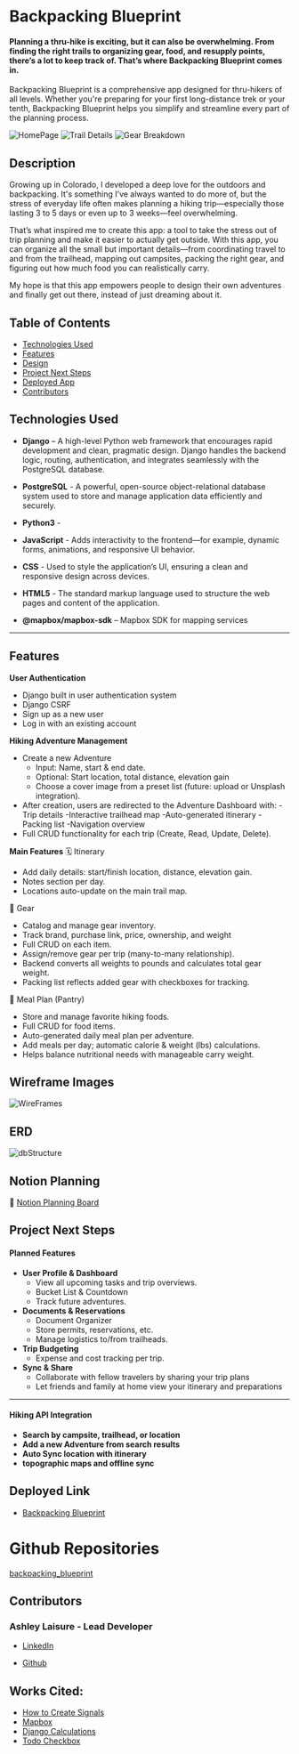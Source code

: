 # Backpacking Blueprint

#### Planning a thru-hike is exciting, but it can also be overwhelming. From finding the right trails to organizing gear, food, and resupply points, there’s a lot to keep track of. That’s where Backpacking Blueprint comes in.

Backpacking Blueprint is a comprehensive app designed for thru-hikers of all levels. Whether you're preparing for your first long-distance trek or your tenth, Backpacking Blueprint helps you simplify and streamline every part of the planning process.

![HomePage](https://file.notion.so/f/f/3b8dbac4-16cd-4f00-aab2-bad15b564ddb/c03f5cea-a55d-4b5a-b49b-36e4f72acdce/Screenshot_2025-06-16_171029.png?table=block&id=21413342-6c96-80ef-b060-e3cdd9bc431b&spaceId=3b8dbac4-16cd-4f00-aab2-bad15b564ddb&expirationTimestamp=1750456800000&signature=dAMkPmeMFskqJUIGyt38f55ULCZPQgAFRW6zJX480Ow&downloadName=Screenshot+2025-06-16+171029.png)
![Trail Details](https://file.notion.so/f/f/3b8dbac4-16cd-4f00-aab2-bad15b564ddb/0971e03b-61c7-47a0-b199-76326763c850/Screenshot_2025-06-16_171057.png?table=block&id=21413342-6c96-8014-b4f8-efbc4d6f7860&spaceId=3b8dbac4-16cd-4f00-aab2-bad15b564ddb&expirationTimestamp=1750456800000&signature=AGA4YeMQCixHUe6HH-psxUldpt3WBrDTvpIDVd0r-eo&downloadName=Screenshot+2025-06-16+171057.png)
![Gear Breakdown](https://file.notion.so/f/f/3b8dbac4-16cd-4f00-aab2-bad15b564ddb/06be6d2a-cb4e-4cb0-a2b6-9f208a1fbcd4/Screenshot_2025-06-16_171117.png?table=block&id=21413342-6c96-801f-8ebd-ffa0dd543d94&spaceId=3b8dbac4-16cd-4f00-aab2-bad15b564ddb&expirationTimestamp=1750456800000&signature=tPdnciKZHjfPZaEa0zUjrv4Wt6ADKxwHuATkZ2cGzKE&downloadName=Screenshot+2025-06-16+171117.png)

## Description

Growing up in Colorado, I developed a deep love for the outdoors and backpacking. It's something I’ve always wanted to do more of, but the stress of everyday life often makes planning a hiking trip—especially those lasting 3 to 5 days or even up to 3 weeks—feel overwhelming.

That’s what inspired me to create this app: a tool to take the stress out of trip planning and make it easier to actually get outside. With this app, you can organize all the small but important details—from coordinating travel to and from the trailhead, mapping out campsites, packing the right gear, and figuring out how much food you can realistically carry.

My hope is that this app empowers people to design their own adventures and finally get out there, instead of just dreaming about it.

## Table of Contents

- [Technologies Used](#technologiesused)
- [Features](#features)
- [Design](#design)
- [Project Next Steps](#nextsteps)
- [Deployed App](#deployment)
- [Contributors](#contributors)

## <a name="technologiesused"></a>Technologies Used

- **Django** – A high-level Python web framework that encourages rapid development and clean, pragmatic design. Django handles the backend logic, routing, authentication, and integrates seamlessly with the PostgreSQL database.

- **PostgreSQL** - A powerful, open-source object-relational database system used to store and manage application data efficiently and securely.

- **Python3** - 
- **JavaScript** - Adds interactivity to the frontend—for example, dynamic forms, animations, and responsive UI behavior.
- **CSS** - Used to style the application’s UI, ensuring a clean and responsive design across devices.
- **HTML5** - The standard markup language used to structure the web pages and content of the application.

- **@mapbox/mapbox-sdk** – Mapbox SDK for mapping services
---

## Features

 **User Authentication**
  - Django built in user authentication system
  - Django CSRF
  - Sign up as a new user
  - Log in with an existing account

**Hiking Adventure Management**
  - Create a new Adventure
    - Input: Name, start & end date.
    - Optional: Start location, total distance, elevation gain
    - Choose a cover image from a preset list (future: upload or Unsplash integration).
  - After creation, users are redirected to the Adventure Dashboard with:
    -Trip details
    -Interactive trailhead map
    -Auto-generated itinerary
    -Packing list
    -Navigation overview
  - Full CRUD functionality for each trip (Create, Read, Update, Delete).

**Main Features**
🗓 Itinerary
  - Add daily details: start/finish location, distance, elevation gain.
  - Notes section per day.
  - Locations auto-update on the main trail map.

🎒 Gear
  - Catalog and manage gear inventory.
  - Track brand, purchase link, price, ownership, and weight
  - Full CRUD on each item.
  - Assign/remove gear per trip (many-to-many relationship).
  - Backend converts all weights to pounds and calculates total gear weight.
  - Packing list reflects added gear with checkboxes for tracking.

🥾 Meal Plan (Pantry)
  - Store and manage favorite hiking foods.
  - Full CRUD for food items.
  - Auto-generated daily meal plan per adventure.
  - Add meals per day; automatic calorie & weight (lbs) calculations.
  - Helps balance nutritional needs with manageable carry weight.


## Wireframe Images

![WireFrames](https://file.notion.so/f/f/3b8dbac4-16cd-4f00-aab2-bad15b564ddb/58af2af8-161e-432d-8a24-545cc8261183/image.png?table=block&id=20813342-6c96-80f8-a587-d15eff90261e&spaceId=3b8dbac4-16cd-4f00-aab2-bad15b564ddb&expirationTimestamp=1750456800000&signature=TEfkH4TUbZuNlmga10Ikel1e8SFAHKHn9r_JL-wzhvA&downloadName=image.png)

## ERD

![dbStructure](https://file.notion.so/f/f/3b8dbac4-16cd-4f00-aab2-bad15b564ddb/0190afb5-4922-4dbd-844c-7baa716c1b67/image.png?table=block&id=21113342-6c96-801d-a090-d2fbf633f576&spaceId=3b8dbac4-16cd-4f00-aab2-bad15b564ddb&expirationTimestamp=1750456800000&signature=uFW-CQHAxhBvMb5ibMIVhHeFDdUSC6t__M0QICYEq6Q&downloadName=image.png)


## Notion Planning

🔗 [Notion Planning Board](https://www.notion.so/Backpacking-Blueprint-201133426c968053b415dc500678ebc5?source=copy_link)

## <a name="nextsteps"></a>Project Next Steps

#### Planned Features

- **User Profile & Dashboard**
  - View all upcoming tasks and trip overviews.
  - Bucket List & Countdown
  - Track future adventures.
- **Documents & Reservations**
  - Document Organizer
  - Store permits, reservations, etc.
  - Manage logistics to/from trailheads.
- **Trip Budgeting**
  - Expense and cost tracking per trip.
- **Sync & Share**
  - Collaborate with fellow travelers by sharing your trip plans
  - Let friends and family at home view your itinerary and preparations
  
****
#### Hiking API Integration

- **Search by campsite, trailhead, or location**
- **Add a new Adventure from search results**
- **Auto Sync location with itinerary**
- **topographic maps and offline sync**


## <a name="deployment"></a>Deployed Link

- [Backpacking Blueprint](https://backpacking-blueprint.onrender.com/)

# Github Repositories

[backpacking_blueprint](https://github.com/ashleylaisure/backpacking_blueprint.git)


## <a name="contributors"></a>Contributors

### Ashley Laisure - Lead Developer

- [LinkedIn](www.linkedin.com/in/ashley-laisure-6a9475354)

- [Github](https://github.com/ashleylaisure)

## Works Cited:

- [How to Create Signals](https://www.geeksforgeeks.org/how-to-create-and-use-signals-in-django/)
- [Mapbox](https://docs.mapbox.com/help/getting-started/map-developer-journey/)
- [Django Calculations](https://www.youtube.com/watch?v=oHJF9mfswzo)
- [Todo Checkbox](https://www.google.com/search?q=django+todo+checbox+done&sca_esv=5c42990244f538cb&sxsrf=AE3TifPS-YVdOUb3c0Qyf26ikDl2nDHwIQ%3A1749648470145&source=hp&ei=VoRJaPveBqrT5NoPkYuaqAc&iflsig=AOw8s4IAAAAAaEmSZiJY_vt57vZtmKWVmru3mxokqT5j&ved=0ahUKEwj74au8vOmNAxWqKVkFHZGFBnUQ4dUDCBk&uact=5&oq=django+todo+checbox+done&gs_lp=Egdnd3Mtd2l6IhhkamFuZ28gdG9kbyBjaGVjYm94IGRvbmUyBxAhGKABGAoyBxAhGKABGApIikZQAFi-PnAAeACQAQCYAaYBoAG9EaoBBDE4Lja4AQPIAQD4AQGYAhigApYSwgIEECMYJ8ICChAjGIAEGCcYigXCAgsQLhiABBjRAxjHAcICERAuGIAEGLEDGNEDGIMBGMcBwgIIEAAYgAQYsQPCAhEQABiABBixAxiDARjHAxiKBcICDhAuGIAEGLEDGNEDGMcBwgILEAAYgAQYsQMYgwHCAggQLhiABBixA8ICCxAuGIAEGLEDGIMBwgILEC4YgAQYsQMY5QTCAgUQABiABMICBRAuGIAEwgIGEAAYFhgewgIIEAAYgAQYogTCAgUQIRigAcICBRAhGJ8FwgIHECEYChirApgDAJIHBDE3LjegB__6AbIHBDE3Lje4B5YSwgcGMC4xNi44yAdE&sclient=gws-wiz)
